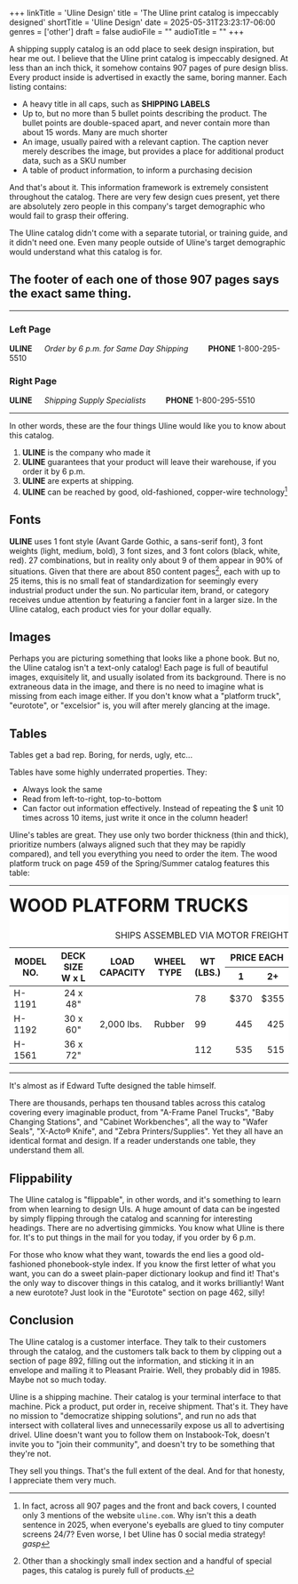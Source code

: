 +++
linkTitle = 'Uline Design'
title = 'The Uline print catalog is impeccably designed'
shortTitle = 'Uline Design'
date = 2025-05-31T23:23:17-06:00
genres = ['other']
draft = false
audioFile = ""
audioTitle = ""
+++

A shipping supply catalog is an odd place to seek design inspiration, but hear me out. I believe that the Uline print catalog is impeccably designed. At less than an inch thick, it somehow contains 907 pages of pure design bliss. Every product inside is advertised in exactly the same, boring manner. Each listing contains:

- A heavy title in all caps, such as **SHIPPING LABELS**
- Up to, but no more than 5 bullet points describing the product. The bullet points are double-spaced apart, and never contain more than about 15 words. Many are much shorter
- An image, usually paired with a relevant caption. The caption never merely describes the image, but provides a place for additional product data, such as a SKU number
- A table of product information, to inform a purchasing decision

And that's about it. This information framework is extremely consistent throughout the catalog. There are very few design cues present, yet there are absolutely zero people in this company's target demographic who would fail to grasp their offering.

The Uline catalog didn't come with a separate tutorial, or training guide, and it didn't need one. Even many people outside of Uline's target demographic would understand what this catalog is for.

## The footer of each one of those 907 pages says the exact same thing. 

---

### Left Page

**ULINE** &emsp; *Order by 6 p.m. for Same Day Shipping* &emsp;&emsp; **PHONE** 1-800-295-5510

### Right Page

**ULINE** &emsp; *Shipping Supply Specialists* &emsp;&emsp; **PHONE** 1-800-295-5510

---

In other words, these are the four things Uline would like you to know about this catalog.

1) **ULINE** is the company who made it
2) **ULINE** guarantees that your product will leave their warehouse, if you order it by 6 p.m.
3) **ULINE** are experts at shipping.
4) **ULINE** can be reached by good, old-fashioned, copper-wire technology[^website]


## Fonts

**ULINE** uses 1 font style (Avant Garde Gothic, a sans-serif font), 3 font weights (light, medium, bold), 3 font sizes, and 3 font colors (black, white, red). 27 combinations, but in reality only about 9 of them appear in 90% of situations. Given that there are about 850 content pages[^other-pages], each with up to 25 items, this is no small feat of standardization for seemingly every industrial product under the sun. No particular item, brand, or category receives undue attention by featuring a fancier font in a larger size. In the Uline catalog, each product vies for your dollar equally.

## Images

Perhaps you are picturing something that looks like a phone book. But no, the Uline catalog isn't a text-only catalog! Each page is full of beautiful images, exquisitely lit, and usually isolated from its background. There is no extraneous data in the image, and there is no need to imagine what is missing from each image either. If you don't know what a "platform truck", "eurotote", or "excelsior" is, you will after merely glancing at the image. 

## Tables

Tables get a bad rep. Boring, for nerds, ugly, etc...

Tables have some highly underrated properties. They:

- Always look the same
- Read from left-to-right, top-to-bottom
- Can factor out information effectively. Instead of repeating the $ unit 10 times across 10 items, just write it once in the column header!

Uline's tables are great. They use only two border thickness (thin and thick), prioritize numbers (always aligned such that they may be rapidly compared), and tell you everything you need to order the item. The wood platform truck on page 459 of the Spring/Summer catalog features this table:

---

<table style="background: white;">
    <caption style="text-align: left; font-weight: bold; font-size: 32px;">WOOD PLATFORM TRUCKS</caption>
    <caption style="text-align: right;">SHIPS ASSEMBLED VIA MOTOR FREIGHT</caption>
    <thead>
        <tr>
            <th style="text-align: center;" rowspan=2>MODEL<br>NO.</th>
            <th style="text-align: center;" rowspan=2>DECK SIZE<br>W x L</th>
            <th style="text-align: center;" rowspan=2>LOAD<br>CAPACITY</th>
            <th style="text-align: center;" rowspan=2>WHEEL<br>TYPE</th>
            <th style="text-align: center;" rowspan=2>WT<br>(LBS.)</th>
            <th style="text-align: center;" colspan=2>PRICE EACH</th>
        </tr>
        <tr>
            <th style="text-align: center;">1</th>
            <th style="text-align: center;">2+</th>
        </tr>
    </thead>
    <tbody>
        <tr>
            <td>H-1191</td>
            <td style="text-align: center;">24 x 48"</td>
            <td rowspan=3>2,000 lbs.</td>
            <td rowspan=3>Rubber</td>
            <td>78</td>
            <td style="text-align: right;">$370</td>
            <td style="text-align: right;">$355</td>
        </tr>
        <tr>
            <td>H-1192</td>
            <td style="text-align: center;">30 x 60"</td>
            <td>99</td>
            <td style="text-align: right;">445</td>
            <td style="text-align: right;">425</td>
        </tr>
        <tr>
            <td>H-1561</td>
            <td style="text-align: center;">36 x 72"</td>
            <td>112</td>
            <td style="text-align: right;">535</td>
            <td style="text-align: right;">515</td>
        </tr>
</table>

---

It's almost as if Edward Tufte designed the table himself.

There are thousands, perhaps ten thousand tables across this catalog covering every imaginable product, from "A-Frame Panel Trucks", "Baby Changing Stations", and "Cabinet Workbenches", all the way to "Wafer Seals", "X-Acto® Knife", and "Zebra Printers/Supplies". Yet they all have an identical format and design. If a reader understands one table, they understand them all.

## Flippability

The Uline catalog is "flippable", in other words, and it's something to learn from when learning to design UIs. A huge amount of data can be ingested by simply flipping through the catalog and scanning for interesting headings. There are no advertising gimmicks. You know what Uline is there for. It's to put things in the mail for you today, if you order by 6 p.m.

For those who know what they want, towards the end lies a good old-fashioned phonebook-style index. If you know the first letter of what you want, you can do a sweet plain-paper dictionary lookup and find it! That's the only way to discover things in this catalog, and it works brilliantly! Want a new eurotote? Just look in the "Eurotote" section on page 462, silly!

## Conclusion

The Uline catalog is a customer interface. They talk to their customers through the catalog, and the customers talk back to them by clipping out a section of page 892, filling out the information, and sticking it in an envelope and mailing it to Pleasant Prairie. Well, they probably did in 1985. Maybe not so much today.

Uline is a shipping machine. Their catalog is your terminal interface to that machine. Pick a product, put order in, receive shipment. That's it. They have no mission to "democratize shipping solutions", and run no ads that intersect with collateral lives and unnecessarily expose us all to advertising drivel. Uline doesn't want you to follow them on Instabook-Tok, doesn't invite you to "join their community", and doesn't try to be something that they're not. 

They sell you things. That's the full extent of the deal. And for that honesty, I appreciate them very much.

[^website]: In fact, across all 907 pages and the front and back covers, I counted only 3 mentions of the website `uline.com`. Why isn't this a death sentence in 2025, when everyone's eyeballs are glued to tiny computer screens 24/7? Even worse, I bet Uline has 0 social media strategy! *gasp*
[^other-pages]: Other than a shockingly small index section and a handful of special pages, this catalog is purely full of products.
